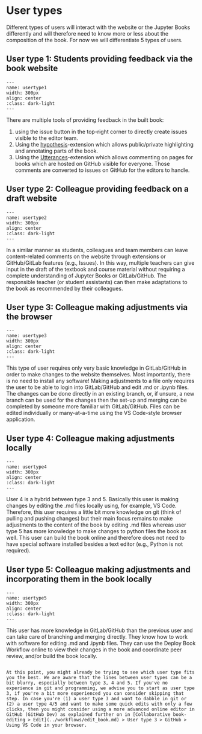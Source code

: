 # User types

Different types of users will interact with the website or the Jupyter Books differently and will therefore need to know more or less about the composition of the book. For now we will differentiate 5 types of users.

## User type 1: Students providing feedback via the book website

```{figure} figures/usertype1.jpg
---
name: usertype1
width: 300px
align: center
:class: dark-light
---

```

There are multiple tools of providing feedback in the built book:

1. using the issue button in the top-right corner to directly create issues visible to the editor team.
2. Using the [hypothesis](../basic-features/hypothesis.md)-extension which allows public/private highlighting and annotating parts of the book.
3. Using the [Utterances](../basic-features/utterances.md)-extension which allows commenting on pages for books which are hosted on GitHub visible for everyone. Those comments are converted to issues on GitHub for the editors to handle.

## User type 2: Colleague providing feedback on a draft website

```{figure} figures/usertype2.jpg
---
name: usertype2
width: 300px
align: center
:class: dark-light
---

```

In a similar manner as students, colleagues and team members can leave content-related comments on the website through extensions or GitHub/GitLab features (e.g., Issues). In this way, multiple teachers can give input in the draft of the textbook and course material without requiring a complete understanding of Jupyter Books or GitLab/GitHub. The responsible teacher (or student assistants) can then make adaptations to the book as recommended by their colleagues.

## User type 3: Colleague making adjustments via the browser

```{figure} figures/usertype3.jpg
---
name: usertype3
width: 300px
align: center
:class: dark-light
---

```

This type of user requires only very basic knowledge in GitLab/GitHub in order to make changes to the website themselves. Most importantly, there is no need to install any software! Making adjustments to a file only requires the user to be able to login into GitLab/GitHub and edit .md or .ipynb files. The changes can be done directly in an existing branch, or, if unsure, a new branch can be used for the changes then the set-up and merging can be completed by someone more familiar with GitLab/GitHub. Files can be edited individually or many-at-a-time using the VS Code-style browser application.

## User type 4: Colleague making adjustments locally

```{figure} figures/usertype4.jpg
---
name: usertype4
width: 300px
align: center
:class: dark-light
---

```

User 4 is a hybrid between type 3 and 5. Basically this user is making changes by editing the .md files locally using, for example, VS Code. Therefore, this user requires a little bit more knowledge on git (think of pulling and pushing changes) but their main focus remains to make adjustments to the content of the book by editing .md files whereas user type 5 has more knowledge to make changes to python files the book as well. This user can build the book online and therefore does not need to have special software installed besides a text editor (e.g., Python is not required).

## User type 5: Colleague making adjustments and incorporating them in the book locally

```{figure} figures/usertype5.jpg
---
name: usertype5
width: 300px
align: center
:class: dark-light
---

```

This user has more knowledge in GitLab/GitHub than the previous user and can take care of branching and merging directly. They know how to work with software for editing .md and .ipynb files. They can use the Deploy Book Workflow online to view their changes in the book and coordinate peer review, and/or build the book locally.

```{Note}

At this point, you might already be trying to see which user type fits you the best. We are aware that the lines between user types can be a bit blurry, especially between type 3, 4 and 5. If you've no experience in git and programming, we advise you to start as user type 3, if you're a bit more experienced you can consider skipping that step. In case you're (1) a user type 3 and want to dabble in git or (2) a user type 4/5 and want to make some quick edits with only a few clicks, then you might consider using a more advanced online editor in GitHub (GitHub Dev) as explained further on in [Collaborative book-editing > Edit](../workflows/edit_book.md) > User type 3 > GitHub > Using VS Code in your browser.
```
